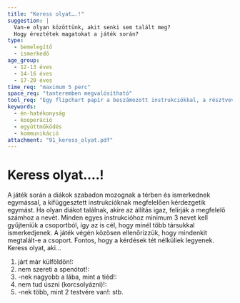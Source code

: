 ```yaml
---
title: "Keress olyat….!"
suggestion: | 
  Van-e olyan közöttünk, akit senki sem talált meg?
  Hogy éreztétek magatokat a játék során?
type:
  - bemelegítő
  - ismerkedő
age_group:
  - 12-13 éves
  - 14-16 éves
  - 17-20 éves
time_req: "maximum 5 perc"
space_req: "tanteremben megvalósítható"
tool_req: "Egy flipchart papír a beszámozott instrukciókkal, a résztvevőknek kis papírok, tollak."
keywords: 
  - én-hatékonyság
  - kooperáció
  - együttműködés
  - kommunikáció
attachment: "91_keress_olyat.pdf"
---
```


# Keress olyat….!

 A játék során a diákok szabadon mozognak a térben és ismerkednek egymással, a kifüggesztett instrukcióknak megfelelően kérdezgetik egymást. Ha olyan diákot találnak, akire az állítás igaz, felírják a megfelelő számhoz a nevét. Minden egyes instrukcióhoz minimum 3 nevet kell gyűjteniük a csoportból, így az is cél, hogy minél több társukkal ismerkedjenek. A játék végén közösen ellenőrizzük, hogy mindenkit megtalált-e a csoport. Fontos, hogy a kérdések tét nélküliek legyenek. Keress olyat, aki…
1. járt már külföldön!:
2. nem szereti a spenótot!:
3. \-nek nagyobb a lába, mint a tiéd!:
4. nem tud úszni (korcsolyázni)!:
5. \-nek több, mint 2 testvére van!: stb.
  
  
